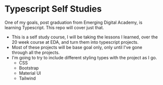 # Typescript Self Studies
One of my goals, post graduation from Emerging Digital Academy, is learning Typescript. This repo will cover just that. 

- This is a self study course, I will be taking the lessons I learned, over the 20 week course at EDA, and turn them into typescript projects.
- Most of these projects will be base goal only, only until I've gone through all the projects.
- I'm going to try to include different styling types with the project as I go.
    - CSS
    - Bootstrap
    - Material UI
    - Tailwind